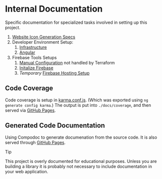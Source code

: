 # Internal Documentation

Specific documentation for specialized tasks involved in setting up this project.

1. [Website Icon Generation Specs](create-website-icons.md)
2. Developer Environment Setup:
   1. [Infrastructure](developer-setup-terraform.md)
   2. [Angular](developer-setup-angular.md)
3. Firebase Tools Setups
   1. [Manual Configuration](firebase-manual-config.md) not handled by Terraform
   2. [Initalize Firebase](firebase-init.md)
   3. _Temporary_ [Firebase Hosting Setup](firebase-hosting-config.md)

## Code Coverage

Code coverage is setup in [karma.conf.js](/karma.conf.js). (Which was exported
using `ng generate config karma`.) The output is put into `./docs/coverage`, and
then served via [GitHub Pages](https://rgant.github.io/brainfry/coverage/index.html).

## Generated Code Documentation

Using Compodoc to generate documenation from the source code. It is also served
through [GitHub Pages](https://rgant.github.io/brainfry/documentation/index.html).

> [!TIP]
> This project is overly documented for educational purposes. Unless you are
> building a library it is probably not necessary to include documentation in
> your web application.
